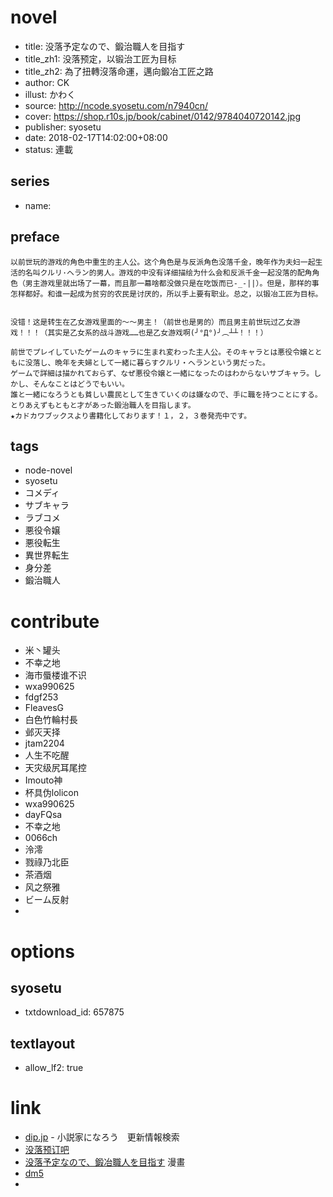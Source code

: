 # novel

- title: 没落予定なので、鍛治職人を目指す
- title_zh1: 没落预定，以锻治工匠为目标
- title_zh2: 為了扭轉沒落命運，邁向鍛冶工匠之路
- author: CK
- illust: かわく
- source: http://ncode.syosetu.com/n7940cn/
- cover: https://shop.r10s.jp/book/cabinet/0142/9784040720142.jpg
- publisher: syosetu
- date: 2018-02-17T14:02:00+08:00
- status: 連載

## series

- name:

## preface


```
以前世玩的游戏的角色中重生的主人公。这个角色是与反派角色没落千金，晚年作为夫妇一起生活的名叫クルリ·ヘラン的男人。游戏的中没有详细描绘为什么会和反派千金一起没落的配角角色（男主游戏里就出场了一幕，而且那一幕啥都没做只是在吃饭而已-_-||）。但是，那样的事怎样都好。和谁一起成为贫穷的农民是讨厌的，所以手上要有职业。总之，以锻冶工匠为目标。


没错！这是转生在乙女游戏里面的～～男主！（前世也是男的）而且男主前世玩过乙女游戏！！！（其实是乙女系的战斗游戏……也是乙女游戏啊(╯°Д°)╯︵┴┴！！！）

前世でプレイしていたゲームのキャラに生まれ変わった主人公。そのキャラとは悪役令嬢とともに没落し、晩年を夫婦として一緒に暮らすクルリ・ヘランという男だった。
ゲームで詳細は描かれておらず、なぜ悪役令嬢と一緒になったのはわからないサブキャラ。しかし、そんなことはどうでもいい。
誰と一緒になろうとも貧しい農民として生きていくのは嫌なので、手に職を持つことにする。とりあえずもともと才があった鍛治職人を目指します。
★カドカワブックスより書籍化しております！１，２，３巻発売中です。
```

## tags

- node-novel
- syosetu
- コメディ
- サブキャラ
- ラブコメ
- 悪役令嬢
- 悪役転生
- 異世界転生
- 身分差
- 鍛治職人

# contribute

- 米丶罐头
- 不幸之地
- 海市蜃楼谁不识
- wxa990625
- fdgf253
- FleavesG
- 白色竹輪村長
- 邺灭天择
- jtam2204
- 人生不吃醒
- 天灾级尻耳尾控
- Imouto神
- 杯具伪lolicon
- wxa990625
- dayFQsa
- 不幸之地
- 0066ch
- 泠澪
- 戮祿乃北臣
- 茶酒烟
- 风之祭雅
- ビーム反射
- 


# options

## syosetu

- txtdownload_id: 657875

## textlayout

- allow_lf2: true

# link

- [dip.jp](https://narou.dip.jp/search.php?text=n7940cn&novel=all&genre=all&new_genre=all&length=0&down=0&up=100) - 小説家になろう　更新情報検索
- [没落预订吧](https://tieba.baidu.com/f?kw=%E6%B2%A1%E8%90%BD%E9%A2%84%E8%AE%A2&ie=utf-8 "")
- [没落予定なので、鍛冶職人を目指す](https://comic-walker.com/contents/detail/KDCW_FS01000044010000_68/) 漫畫
- [dm5](http://www.dm5.com/manhua-weileniuzhuanmeiluomingyun-maixiangduanyegongjiangzhilu/)
- 


